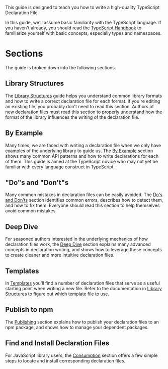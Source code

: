 This guide is designed to teach you how to write a high-quality TypeScript Declaration File.

In this guide, we'll assume basic familiarity with the TypeScript language.
If you haven't already, you should read the [TypeScript Handbook](https://www.typescriptlang.org/docs/handbook/basic-types.html)
  to familiarize yourself with basic concepts, especially types and namespaces.

# Sections

The guide is broken down into the following sections.

## Library Structures

The [Library Structures](./Library%20Structures.md) guide helps you understand common library formats and how to write a correct declaration file for each format.
If you're editing an existing file, you probably don't need to read this section.
Authors of new declaration files must read this section to properly understand how the format of the library influences the writing of the declaration file.

## By Example

Many times, we are faced with writing a declaration file when we only have examples of the underlying library to guide us.
The [By Example](./By%20Example.md) section shows many common API patterns and how to write declarations for each of them.
This guide is aimed at the TypeScript novice who may not yet be familiar with every language construct in TypeScript.

## "Do"s and "Don't"s

Many common mistakes in declaration files can be easily avoided.
The [Do's and Don'ts](./Do's%20and%20Don'ts.md) section identifies common errors,
  describes how to detect them,
  and how to fix them.
Everyone should read this section to help themselves avoid common mistakes.

## Deep Dive

For seasoned authors interested in the underlying mechanics of how declaration files work,
  the [Deep Dive](./Deep%20Dive.md) section explains many advanced concepts in declaration writing,
  and shows how to leverage these concepts to create cleaner and more intuitive declaration files.

## Templates

In [Templates](./Templates.md) you'll find a number of declaration files that serve as a useful starting point
  when writing a new file.
Refer to the documentation in [Library Structures](./Library%20Structures.md) to figure out which template file to use.

## Publish to npm

The [Publishing](./Publishing.md) section explains how to publish your declaration files to an npm package, and shows how to manage your dependent packages.

## Find and Install Declaration Files

For JavaScript library users, the [Consumption](./Consumption.md) section offers a few simple steps to locate and install corresponding declaration files.

